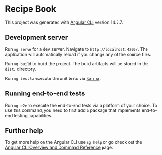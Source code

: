 # Recipe Book 

This project was generated with [Angular CLI](https://github.com/angular/angular-cli) version 14.2.7.
    
## Development server
 
Run `ng serve` for a dev server. Navigate to `http://localhost:4200/`. The application will automatically reload if you change any of the source files.
 
Run `ng build` to build the project. The build artifacts will be stored in the `dist/` directory.

Run `ng test` to execute the unit tests via [Karma](https://karma-runner.github.io).

## Running end-to-end tests

Run `ng e2e` to execute the end-to-end tests via a platform of your choice. To use this command, you need to first add a package that implements end-to-end testing capabilities.

## Further help

To get more help on the Angular CLI use `ng help` or go check out the [Angular CLI Overview and Command Reference](https://angular.io/cli) page.

